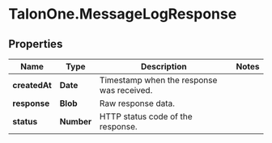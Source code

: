 # TalonOne.MessageLogResponse

## Properties

Name | Type | Description | Notes
------------ | ------------- | ------------- | -------------
**createdAt** | **Date** | Timestamp when the response was received. | 
**response** | **Blob** | Raw response data. | 
**status** | **Number** | HTTP status code of the response. | 


